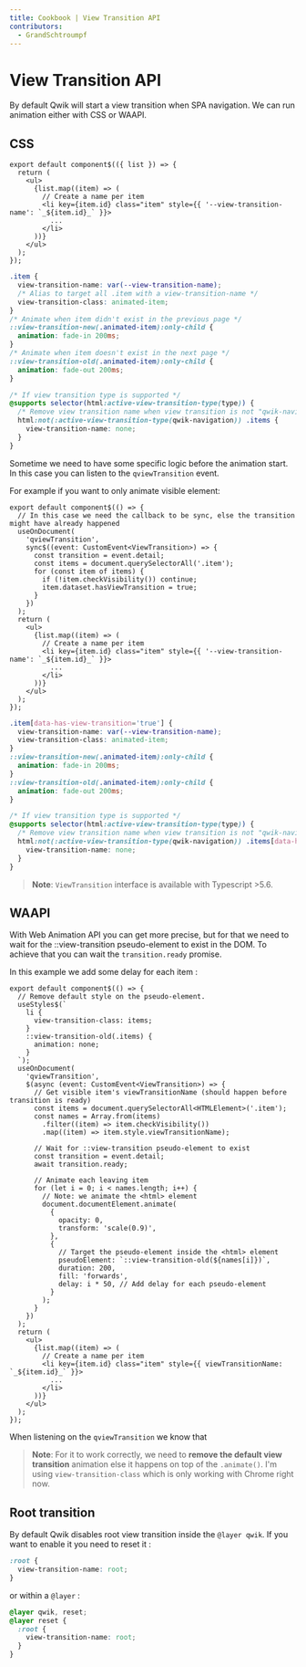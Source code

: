 ```yaml
---
title: Cookbook | View Transition API
contributors:
  - GrandSchtroumpf
---
```


# View Transition API

By default Qwik will start a view transition when SPA navigation. We can run animation either with CSS or WAAPI.

## CSS

```tsx
export default component$(({ list }) => {
  return (
    <ul>
      {list.map((item) => (
        // Create a name per item
        <li key={item.id} class="item" style={{ '--view-transition-name': `_${item.id}_` }}>
          ...
        </li>
      ))}
    </ul>
  );
});
```

```css
.item {
  view-transition-name: var(--view-transition-name);
  /* Alias to target all .item with a view-transition-name */
  view-transition-class: animated-item;
}
/* Animate when item didn't exist in the previous page */
::view-transition-new(.animated-item):only-child {
  animation: fade-in 200ms;
}
/* Animate when item doesn't exist in the next page */
::view-transition-old(.animated-item):only-child {
  animation: fade-out 200ms;
}

/* If view transition type is supported */
@supports selector(html:active-view-transition-type(type)) {
  /* Remove view transition name when view transition is not "qwik-navigation" */
  html:not(:active-view-transition-type(qwik-navigation)) .items {
    view-transition-name: none;
  }
}
```

Sometime we need to have some specific logic before the animation start. In this case you can listen to the `qviewTransition` event.

For example if you want to only animate visible element:

```tsx
export default component$(() => {
  // In this case we need the callback to be sync, else the transition might have already happened
  useOnDocument(
    'qviewTransition',
    sync$((event: CustomEvent<ViewTransition>) => {
      const transition = event.detail;
      const items = document.querySelectorAll('.item');
      for (const item of items) {
        if (!item.checkVisibility()) continue;
        item.dataset.hasViewTransition = true;
      }
    })
  );
  return (
    <ul>
      {list.map((item) => (
        // Create a name per item
        <li key={item.id} class="item" style={{ '--view-transition-name': `_${item.id}_` }}>
          ...
        </li>
      ))}
    </ul>
  );
});
```

```css
.item[data-has-view-transition='true'] {
  view-transition-name: var(--view-transition-name);
  view-transition-class: animated-item;
}
::view-transition-new(.animated-item):only-child {
  animation: fade-in 200ms;
}
::view-transition-old(.animated-item):only-child {
  animation: fade-out 200ms;
}

/* If view transition type is supported */
@supports selector(html:active-view-transition-type(type)) {
  /* Remove view transition name when view transition is not "qwik-navigation" */
  html:not(:active-view-transition-type(qwik-navigation)) .items[data-has-view-transition='true'] {
    view-transition-name: none;
  }
}
```

> **Note**: `ViewTransition` interface is available with Typescript >5.6.

## WAAPI

With Web Animation API you can get more precise, but for that we need to wait for the ::view-transition pseudo-element to exist in the DOM. To achieve that you can wait the `transition.ready` promise.

In this example we add some delay for each item :

```tsx
export default component$(() => {
  // Remove default style on the pseudo-element.
  useStyles$(`
    li {
      view-transition-class: items;
    }
    ::view-transition-old(.items) {
      animation: none;
    }
  `);
  useOnDocument(
    'qviewTransition',
    $(async (event: CustomEvent<ViewTransition>) => {
      // Get visible item's viewTransitionName (should happen before transition is ready)
      const items = document.querySelectorAll<HTMLElement>('.item');
      const names = Array.from(items)
        .filter((item) => item.checkVisibility())
        .map((item) => item.style.viewTransitionName);

      // Wait for ::view-transition pseudo-element to exist
      const transition = event.detail;
      await transition.ready;

      // Animate each leaving item
      for (let i = 0; i < names.length; i++) {
        // Note: we animate the <html> element
        document.documentElement.animate(
          {
            opacity: 0,
            transform: 'scale(0.9)',
          },
          {
            // Target the pseudo-element inside the <html> element
            pseudoElement: `::view-transition-old(${names[i]})`,
            duration: 200,
            fill: 'forwards',
            delay: i * 50, // Add delay for each pseudo-element
          }
        );
      }
    })
  );
  return (
    <ul>
      {list.map((item) => (
        // Create a name per item
        <li key={item.id} class="item" style={{ viewTransitionName: `_${item.id}_` }}>
          ...
        </li>
      ))}
    </ul>
  );
});
```

When listening on the `qviewTransition` we know that

> **Note**: For it to work correctly, we need to **remove the default view transition** animation else it happens on top of the `.animate()`. I'm using `view-transition-class` which is only working with Chrome right now.

## Root transition

By default Qwik disables root view transition inside the `@layer qwik`. If you want to enable it you need to reset it :

```css
:root {
  view-transition-name: root;
}
```

or within a `@layer` :

```css
@layer qwik, reset;
@layer reset {
  :root {
    view-transition-name: root;
  }
}
```

